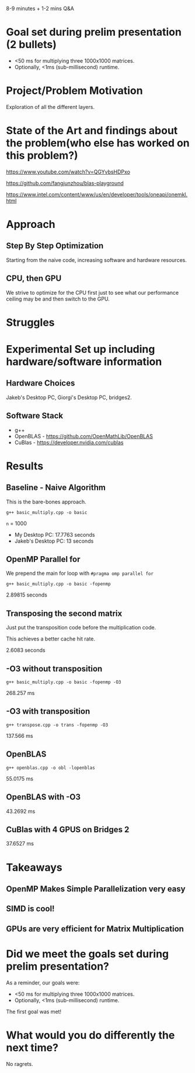 8-9 minutes + 1-2 mins Q&A

# Goal set during prelim presentation (2 bullets)

- <50 ms for multiplying three 1000x1000 matrices.
- Optionally, <1ms (sub-millisecond) runtime.

# Project/Problem Motivation

Exploration of all the different layers.

# State of the Art and findings about the problem(who else has worked on this problem?)

https://www.youtube.com/watch?v=QGYvbsHDPxo

https://github.com/fangjunzhou/blas-playground

https://www.intel.com/content/www/us/en/developer/tools/oneapi/onemkl.html

# Approach

## Step By Step Optimization

Starting from the naive code, increasing software and hardware resources.

## CPU, then GPU

We strive to optimize for the CPU first just to see what our
performance ceiling may be and then switch to the GPU.

# Struggles

# Experimental Set up including hardware/software information

## Hardware Choices

Jakeb's Desktop PC, Giorgi's Desktop PC, bridges2.

## Software Stack

- g++
- OpenBLAS - https://github.com/OpenMathLib/OpenBLAS
- CuBlas - https://developer.nvidia.com/cublas

# Results

## Baseline - Naive Algorithm

This is the bare-bones approach.

```
g++ basic_multiply.cpp -o basic
```

`n` = 1000

- My Desktop PC: 17.7763 seconds
- Jakeb's Desktop PC: 13 seconds

## OpenMP Parallel for

We prepend the main for loop with `#pragma omp parallel for`

```
g++ basic_multiply.cpp -o basic -fopenmp
```

2.89815 seconds

## Transposing the second matrix

Just put the transposition code before the multiplication code.

This achieves a better cache hit rate.

2.6083 seconds

## -O3 without transposition

```
g++ basic_multiply.cpp -o basic -fopenmp -O3
```

268.257 ms

## -O3 with transposition

```
g++ transpose.cpp -o trans -fopenmp -O3
```

137.566 ms

## OpenBLAS

```
g++ openblas.cpp -o obl -lopenblas
```

55.0175 ms

## OpenBLAS with -O3

43.2692 ms

## CuBlas with 4 GPUS on Bridges 2

37.6527 ms

# Takeaways

## OpenMP Makes Simple Parallelization very easy

## SIMD is cool!

## GPUs are very efficient for Matrix Multiplication

# Did we meet the goals set during prelim presentation?

As a reminder, our goals were:

- <50 ms for multiplying three 1000x1000 matrices.
- Optionally, <1ms (sub-millisecond) runtime.

The first goal was met!

# What would you do differently the next time?

No ragrets.
